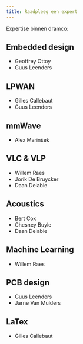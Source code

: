 ```yaml
---
title: Raadpleeg een expert
---
```


Expertise binnen dramco:

## Embedded design
- Geoffrey Ottoy
- Guus Leenders

## LPWAN
- Gilles Callebaut
- Guus Leenders

## mmWave
- Alex Marinšek

## VLC & VLP
- Willem Raes
- Jorik De Bruycker
- Daan Delabie

## Acoustics
- Bert Cox
- Chesney Buyle
- Daan Delabie

## Machine Learning
- Willem Raes

## PCB design
- Guus Leenders
- Jarne Van Mulders

## LaTex
- Gilles Callebaut
